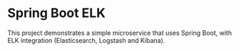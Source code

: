# Spring Boot ELK

This project demonstrates a simple microservice that uses Spring Boot, with ELK integration (Elasticsearch, Logstash and Kibana).